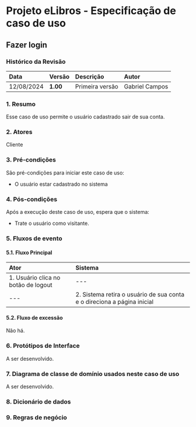 # Projeto eLibros - Especificação de caso de uso

##  Fazer login

### Histórico da Revisão 
|  Data  | Versão | Descrição | Autor |
|:-----|:-------|:----------|:------|
| 12/08/2024 | **1.00** | Primeira versão  | Gabriel Campos |


### 1. Resumo 
Esse caso de uso permite o usuário cadastrado sair de sua conta.

### 2. Atores 
Cliente

### 3. Pré-condições
São pré-condições para iniciar este caso de uso:
- O usuário estar cadastrado no sistema

### 4. Pós-condições
Após a execução deste caso de uso, espera que o sistema:
- Trate o usuário como visitante.

### 5. Fluxos de evento

#### 5.1. Fluxo Principal 
|  Ator  | Sistema |
|:-------|:------- |
|1. Usuário clica no botão de logout | --- |
| --- |2. Sistema retira o usuário de sua conta e o direciona a página inicial |


#### 5.2. Fluxo de excessão
Não há.

### 6. Protótipos de Interface
A ser desenvolvido.

### 7. Diagrama de classe de domínio usados neste caso de uso
A ser desenvolvido.

### 8. Dicionário de dados


### 9. Regras de negócio
